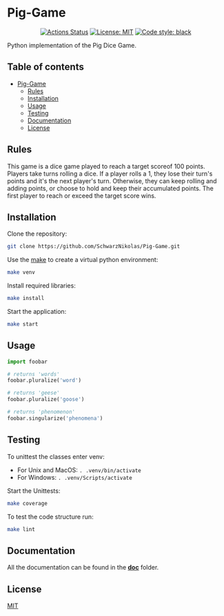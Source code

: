 
# Pig-Game
<p align="center">
<a href="https://github.com/SchwarzNikolas/Pig-Game/actions"><img alt="Actions Status" src="https://github.com/SchwarzNikolas/Pig-Game/actions/workflows/python-app.yml/badge.svg"></a>
<a href="https://github.com/psf/black/blob/main/LICENSE"><img alt="License: MIT" src="https://black.readthedocs.io/en/stable/_static/license.svg"></a>
<a href="https://github.com/psf/black"><img alt="Code style: black" src="https://img.shields.io/badge/code%20style-black-000000.svg"></a>
</p>
Python implementation of the Pig Dice Game.

## Table of contents
- [Pig-Game](#pig-game)
   * [Rules](#rules)
   * [Installation](#installation)
   * [Usage](#usage)
   * [Testing](#testing)
   * [Documentation](#documentation)
   * [License](#license)

## Rules
This game is a dice game played to reach a target scoreof 100 points.
Players take turns rolling a dice.
If a player rolls a 1, they lose their turn's points and it's the next player's turn.
Otherwise, they can keep rolling and adding points, or choose to hold and keep their accumulated points.
The first player to reach or exceed the target score wins.

## Installation

Clone the repository:
```bash
git clone https://github.com/SchwarzNikolas/Pig-Game.git
```
Use the [make](https://www.gnu.org/software/make/) to create a virtual python environment:
```bash
make venv
```
Install required libraries:
```bash
make install
```
Start the application:
```bash
make start
```

## Usage

```python
import foobar

# returns 'words'
foobar.pluralize('word')

# returns 'geese'
foobar.pluralize('goose')

# returns 'phenomenon'
foobar.singularize('phenomena')
```

## Testing

To unittest the classes enter venv:
 - For Unix and MacOS:
  ```. .venv/bin/activate```
  - For Windows:
  ```. .venv/Scripts/activate```

Start the Unittests:
```bash
make coverage
```

To test the code structure run:
```bash
make lint
```

## Documentation
All the documentation can be found in the **[doc](https://github.com/SchwarzNikolas/Pig-Game/tree/main/doc)** folder.

## License

[MIT](https://choosealicense.com/licenses/mit/)
